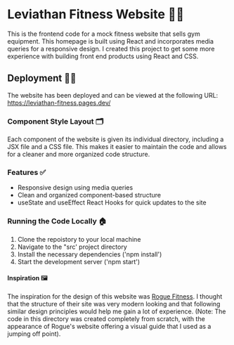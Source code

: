 # Leviathan Fitness Website 🏋️‍♂️
This is the frontend code for a mock fitness website that sells gym equipment. This homepage is built using React and incorporates media queries for a responsive design. I created this project to get some more experience with building front end products using React and CSS.

## Deployment 👨‍💻
The website has been deployed and can be viewed at the following URL: https://leviathan-fitness.pages.dev/

### Component Style Layout 🗂
Each component of the website is given its individual directory, including a JSX file and a CSS file. This makes it easier to maintain the code and allows for a cleaner and more organized code structure.

### Features ✅
* Responsive design using media queries
* Clean and organized component-based structure
* useState and useEffect React Hooks for quick updates to the site 

### Running the Code Locally 🏠
1) Clone the repoistory to your local machine
2) Navigate to the "src' project directory
3) Install the necessary dependencies ('npm install')
4) Start the development server ('npm start')

#### Inspiration 🖼
The inspiration for the design of this website was [Rogue Fitness](https://www.roguefitness.com/?gclid=CjwKCAiA3KefBhByEiwAi2LDHF56mI3bG8QBFtX7uC2pTrjmyoCf8LEsy27yDu2BIYfuNYFqJn1NhhoCFk8QAvD_BwE). I thought that the structure of their site was very modern looking and that following similar design principles would help me gain a lot of experience. (Note: The code in this directory was created completely from scratch, with the appearance of Rogue's website offering a visual guide that I used as a jumping off point).


